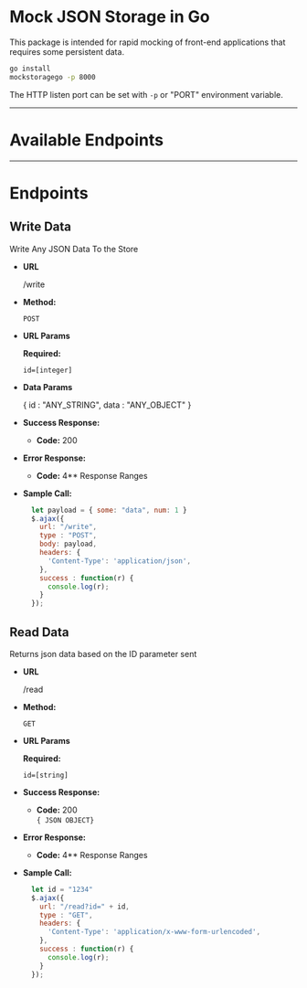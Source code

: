 # Mock JSON Storage in Go
This package is intended for rapid mocking of front-end applications that requires some persistent data.

```sh
go install
mockstoragego -p 8000
```

The HTTP listen port can be set with `-p` or "PORT" environment variable.

----
# Available Endpoints

----
# Endpoints

**Write Data**
----
  Write Any JSON Data To the Store

* **URL**

  /write

* **Method:**

  `POST`
  
*  **URL Params**

   **Required:**
 
   `id=[integer]`

* **Data Params**

  { id : "ANY_STRING", data : "ANY_OBJECT" }

* **Success Response:**

  * **Code:** 200 <br />

 
* **Error Response:**

  * **Code:** 4** Response Ranges <br />
  

* **Sample Call:**
  ```javascript
    let payload = { some: "data", num: 1 }
    $.ajax({
      url: "/write",
      type : "POST",
      body: payload,
      headers: {
        'Content-Type': 'application/json',
      },
      success : function(r) {
        console.log(r);
      }
    });
  ```

**Read Data**
----
  Returns json data based on the ID parameter sent

* **URL**

  /read

* **Method:**

  `GET`
  
*  **URL Params**

   **Required:**
 
   `id=[string]`

* **Success Response:**

  * **Code:** 200 <br />
  `{ JSON OBJECT}`

 
* **Error Response:**

  * **Code:** 4** Response Ranges <br />

* **Sample Call:**
  ```javascript
    let id = "1234"
    $.ajax({
      url: "/read?id=" + id,
      type : "GET",
      headers: {
        'Content-Type': 'application/x-www-form-urlencoded',
      },
      success : function(r) {
        console.log(r);
      }
    });
  ```
